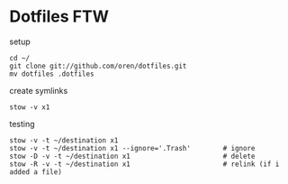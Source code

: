 Dotfiles FTW
============


setup
```
cd ~/
git clone git://github.com/oren/dotfiles.git
mv dotfiles .dotfiles
```

create symlinks
```
stow -v x1
```

testing
```
stow -v -t ~/destination x1
stow -v -t ~/destination x1 --ignore='.Trash'        # ignore
stow -D -v -t ~/destination x1                       # delete
stow -R -v -t ~/destination x1                       # relink (if i added a file)

